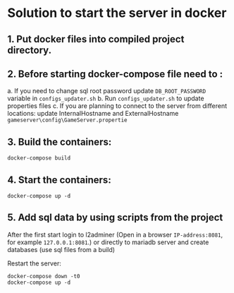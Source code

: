 # Solution to start the server in docker

## 1. Put docker files into compiled project directory.

## 2. Before starting docker-compose file need to :

a. If you need to change sql root password update `DB_ROOT_PASSWORD` variable in `configs_updater.sh`
b. Run `configs_updater.sh` to update properties files
c. If you are planning to connect to the server from different locations:
    update InternalHostname and ExternalHostname  `gameserver\config\GameServer.propertie`

## 3. Build the containers:
```
docker-compose build
```
## 4. Start the containers:
```
docker-compose up -d
```

## 5. Add sql data by using scripts from the project
After the first start login to l2adminer (Open in a browser `IP-address:8081`, for example `127.0.0.1:8081`.)
or directly to mariadb server and create databases (use sql files from a build)


Restart the server:
```
docker-compose down -t0
docker-compose up -d
```